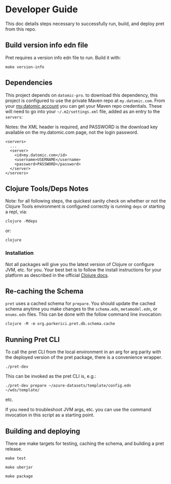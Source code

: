 # Developer Guide

This doc details steps necessary to successfully run, build, and deploy pret from this repo.

## Build version info edn file

Pret requires a version info edn file to run. Build it with:

```
make version-info
```


## Dependencies

This project depends on `datomic-pro`. to download this dependency, this project is configured to use the private
Maven repo at `my.datomic.com`. From your [my.datomic account](https://my.datomic.com/account) you can get your
Maven repo credentials. These will need to go into your `~/.m2/settings.xml` file, added as an entry to the
`servers`:

Notes: the XML header is required, and PASSWORD is the download key available on the my.datomic.com page, not the login password.
```
<servers>
  ...
  <server>
    <id>my.datomic.com</id>
    <username>USERNAME</username>
    <password>PASSWORD</password>
  </server>
</servers>
```

## Clojure Tools/Deps Notes

Note: for all following steps, the quickest sanity check on whether or not the Clojure Tools environment is configured correctly is running `deps` or starting a repl, via:

```clojure -Mdeps```

or:

```clojure```

### Installation

Not all packages will give you the latest version of Clojure or configure JVM, etc. for you. Your best bet is to follow the install instructions for your platform as described in the official
[Clojure docs](https://clojure.org/guides/getting_started).

## Re-caching the Schema

`pret` uses a cached schema for `prepare`. You should update the cached schema anytime you make changes to
the `schema.edn`, `metamodel.edn`, or `enums.edn` files. This can be done with the follow command line invocation:


```
clojure -M -m org.parkerici.pret.db.schema.cache
```

## Running Pret CLI

To call the pret CLI from the local environment in an arg for arg parity with the deployed version of the pret package, there is a convenience wrapper.

```
./pret-dev
```

This can be invoked as the pret CLI is, e.g.:

```
./pret-dev prepare ~/azure-datasets/template/config.edn ~/wds/template/
```

etc.

If you need to troubleshoot JVM args, etc. you can use the command invocation in this script as a starting point.

## Building and deploying

There are make targets for testing, caching the schema, and building a pret release.

```
make test
```

```
make uberjar
```

```
make package
```


